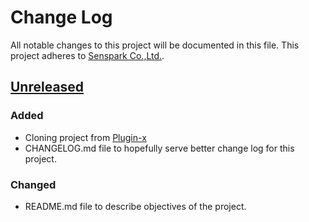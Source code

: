 # Change Log
All notable changes to this project will be documented in this file.
This project adheres to [Senspark Co.,Ltd.](http://www.senspark.com/).

## [Unreleased][unreleased]
###  Added
- Cloning project from [Plugin-x](https://github.com/cocos2d-x/plugin-x)
- CHANGELOG.md file to hopefully serve better change log for this project.

### Changed
- README.md file to describe objectives of the project.

[unreleased]: https://github.com/cocos2d-x/plugin-x/compare/v3...Senspark:v3